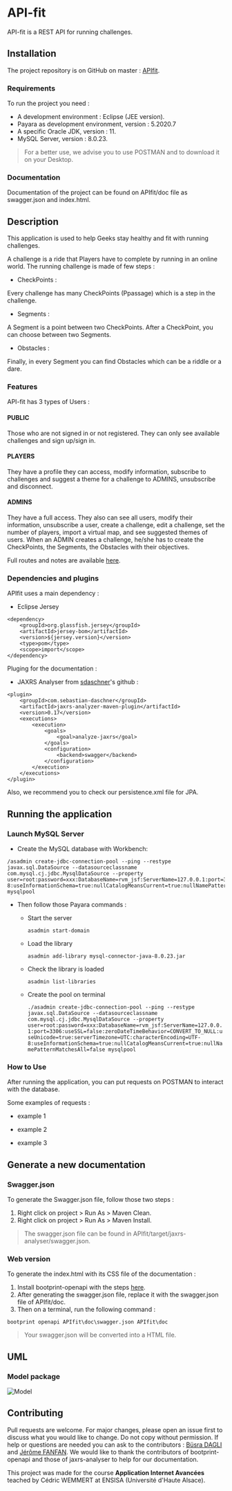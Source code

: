 # API-fit

API-fit is a REST API for running challenges.

## Installation

The project repository is on GitHub on master : [APIfit](https://github.com/J3ffx/API-fit/tree/master/APIfit).

### Requirements

To run the project you need :

- A development environment : Eclipse (JEE version).
- Payara as development environment, version : 5.2020.7
- A specific Oracle JDK, version : 11.
- MySQL Server, version : 8.0.23.

> For a better use, we advise you to use POSTMAN and to download it on your Desktop.

### Documentation

Documentation of the project can be found on APIfit/doc file as swagger.json and index.html.

## Description

This application is used to help Geeks stay healthy and fit with running challenges.

A challenge is a ride that Players have to complete by running in an online world.
The running challenge is made of few steps :

- CheckPoints :

Every challenge has many CheckPoints (Ppassage) which is a step in the challenge.

- Segments :

A Segment is a point between two CheckPoints. After a CheckPoint, you can choose between two Segments.

- Obstacles :

Finally, in every Segment you can find Obstacles which can be a riddle or a dare.

### Features

API-fit has 3 types of Users :

#### PUBLIC

Those who are not signed in or not registered. They can only see available challenges and sign up/sign in.

#### PLAYERS

They have a profile they can access, modify information, subscribe to challenges and suggest a theme for a challenge to ADMINS, unsubscribe and disconnect.

#### ADMINS

They have a full access. They also can see all users, modify their information, unsubscribe a user, create a challenge, edit a challenge, set the number of players, import a virtual map, and see suggested themes of users.
When an ADMIN creates a challenge, he/she has to create the CheckPoints, the Segments, the Obstacles with their objectives.

Full routes and notes are available [here](https://docs.google.com/document/d/1VyX63MnN7kr6DBpVu9fcWI3ou-p1KMbhRigDm-1UQCs/edit).

### Dependencies and plugins

APIfit uses a main dependency :

- Eclipse Jersey
```
<dependency>
    <groupId>org.glassfish.jersey</groupId>
    <artifactId>jersey-bom</artifactId>
    <version>${jersey.version}</version>
    <type>pom</type>
    <scope>import</scope>
</dependency>

```
Pluging for the documentation :

- JAXRS Analyser from [sdaschner](https://github.com/sdaschner/jaxrs-analyzer)'s github :

```
<plugin>
    <groupId>com.sebastian-daschner</groupId>
    <artifactId>jaxrs-analyzer-maven-plugin</artifactId>
    <version>0.17</version>
    <executions>
        <execution>
            <goals>
                <goal>analyze-jaxrs</goal>
            </goals>
            <configuration>
                <backend>swagger</backend>
            </configuration>
        </execution>
    </executions>
</plugin>
```
Also, we recommend you to check our persistence.xml file for JPA.

## Running the application

### Launch MySQL Server

* Create the MySQL database with Workbench:

```
/asadmin create-jdbc-connection-pool --ping --restype javax.sql.DataSource --datasourceclassname com.mysql.cj.jdbc.MysqlDataSource --property user=root:password=xxx:DatabaseName=rvm_jsf:ServerName=127.0.0.1:port=3306:useSSL=false:zeroDateTimeBehavior=CONVERT_TO_NULL:useUnicode=true:serverTimezone=UTC:characterEncoding=UTF-8:useInformationSchema=true:nullCatalogMeansCurrent=true:nullNamePatternMatchesAll=false mysqlpool
```

- Then follow those Payara commands :

  - Start the server 
  
    ```asadmin start-domain```
  - Load the library
  
    ```asadmin add-library mysql-connector-java-8.0.23.jar```
  - Check the library is loaded
  
    ```asadmin list-libraries```
  - Create the pool on terminal
  
    ```./asadmin create-jdbc-connection-pool --ping --restype javax.sql.DataSource --datasourceclassname com.mysql.cj.jdbc.MysqlDataSource --property user=root:password=xxx:DatabaseName=rvm_jsf:ServerName=127.0.0.1:port=3306:useSSL=false:zeroDateTimeBehavior=CONVERT_TO_NULL:useUnicode=true:serverTimezone=UTC:characterEncoding=UTF-8:useInformationSchema=true:nullCatalogMeansCurrent=true:nullNamePatternMatchesAll=false mysqlpool```


### How to Use

After running the application, you can put requests on POSTMAN to interact with the database.

Some examples of requests : 

* example 1

* example 2
* example 3

## Generate a new documentation

### Swagger.json

To generate the Swagger.json file, follow those two steps :

1. Right click on project > Run As > Maven Clean.
2. Right click on project > Run As > Maven Install.

> The swagger.json file can be found in APIfit/target/jaxrs-analyser/swagger.json.

### Web version

To generate the index.html with its CSS file of the documentation :

1. Install bootprint-openapi with the steps [here](https://github.com/bootprint/bootprint-openapi).
2. After generating the swagger.json file, replace it with the swagger.json file of APIfit/doc.
3. Then on a terminal, run the following command :
```
bootprint openapi APIfit\doc\swagger.json APIfit\doc

```
> Your swagger.json will be converted into a HTML file.

## UML

### Model package 

![Model](Model.png)


## Contributing
Pull requests are welcome. For major changes, please open an issue first to discuss what you would like to change.
Do not copy without permission. If help or questions are needed you can ask to the contributors : [Büsra DAGLI](https://github.com/BusraDagli) and [Jérôme FANFAN](https://github.com/J3ffx).
We would like to thank the contributors of bootprint-openapi and those of jaxrs-analyser to help for our documentation.


This project was made for the course **Application Internet Avancées** teached by Cédric WEMMERT at ENSISA (Université d'Haute Alsace).
